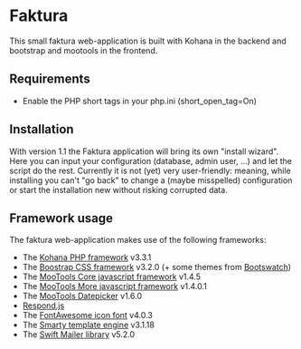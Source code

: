 # Faktura
This small faktura web-application is built with Kohana in the backend and bootstrap and mootools in the frontend.

## Requirements
 * Enable the PHP short tags in your php.ini (short_open_tag=On)

## Installation
With version 1.1 the Faktura application will bring its own "install wizard". Here you can input your configuration (database, admin user, ...) and let the script do the rest.
Currently it is not (yet) very user-friendly: meaning, while installing you can't "go back" to change a (maybe misspelled) configuration or start the installation new without risking corrupted data.

## Framework usage
The faktura web-application makes use of the following frameworks:
 * The [Kohana PHP framework](http://kohanaframework.org/) v3.3.1
 * The [Boostrap CSS framework](http://getbootstrap.com/) v3.2.0 (+ some themes from [Bootswatch](http://bootswatch.com))
 * The [MooTools Core javascript framework](http://mootools.net/) v1.4.5
 * The [MooTools More javascript framework](http://mootools.net/more/) v1.4.0.1
 * The [MooTools Datepicker](http://mootools.net/forge/p/mootools_datepicker) v1.6.0
 * [Respond.js](https://github.com/scottjehl/Respond)
 * The [FontAwesome icon font](http://fortawesome.github.io/Font-Awesome/) v4.0.3
 * The [Smarty template engine](http://www.smarty.net/) v3.1.18
 * The [Swift Mailer library](http://swiftmailer.org/) v5.2.0